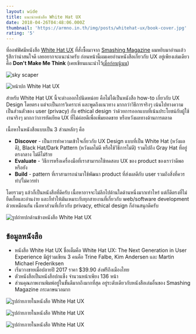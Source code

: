 ```yaml
---
layout: wide
title: แนะนำหนังสือ White Hat UX
date: 2018-04-26T04:48:06.000Z
thumbnail: 'https://armno.in.th/img/posts/whitehat-ux/book-cover.jpg'
rating: '5'
---
```

ที่ออฟฟิศมีหนังสือ [White Hat UX](http://whitehatux.com/) ที่สั่งซื้อมาจาก [Smashing Magazine](https://www.smashingmagazine.com/printed-books/white-hat-ux/)
ผมหยิบมาอ่านแล้วรู้สึกว่าน่าสนใจดี เลยอยากจะแนะนำครับ ก่อนหน้านี้ผมเคยอ่านหนังสือเกี่ยวกับ UX อยู่เพียงเล่มเดียวคือ **Don't Make Me Think**
(เคยเขียนแนะนำไว้[เมื่อก่อนนู้นน](https://armno.in.th/2010/03/24/dont-make-me-think-web-usability-book/))

![sky scaper](/images/uploads/weather-in-dubai-fog-flight-delays-746711.jpg)

<p class="semi-full">
  <img src="/img/posts/whitehat-ux/book-cover.jpg" alt="หน้าปก White Hat UX">
</p>

สำหรับ White Hat UX นี้จะต่างออกไปนิดหน่อย คือไม่ได้เป็นหนังสือ how-to เกี่ยวกับ UX Design โดยตรง
แต่จะเป็นการวิเคราะห์ และพูดถึงแนวทาง มากกว่าวิธีการจริงๆ เน้นไปทางความเป็นส่วนตัวของ user (privacy) กับ ethical design
ว่าด้วยการออกแบบที่เน้นประโยชน์กับผู้ใช้งานจริงๆ มากกว่าการยัดเยียด UX ที่ไม่ค่อยดีเพื่อเพิ่มยอดขาย หรือหวังผลทางด้านการตลาด

เนื้อหาในหนังสือแบบเป็น 3 ส่วนหลักๆ คือ

* **Discover** - เป็นการทำความเข้าใจเกี่ยวกับ UX Design แบบที่เป็น White Hat (หวังผลดี), Black Hat/Dark Pattern (หวังผลไม่ดี หรือใช้วิธีการไม่ดี) รวมไปถึง Gray Hat ที่อยู่ตรงกลาง ไม่ดีไม่ร้าย
* **Evaluate** - วิธีการหรือเครื่องมือที่เราสามารถใช้ทดสอบ UX ของ product ของเราว่าดีพอหรือยัง
* **Build** - pattern ที่เราสามารถนำมาใช้พัฒนา product ที่ส่งผลดีกับ user รวมถึงสิ่งที่ควรทำ/ไม่ควรทำ

โดยรวมๆ แล้วก็เป็นหนังสือที่ดีครับ เนื้อหาอาจจะไม่ลึกไปด้านใดด้านหนึ่งมากเท่าไหร่ แต่ก็ดีตรงที่ไม่ยืดเยื้อและอ่านง่าย และก็ทำให้มันเหมาะกับทุกสายงานที่เกี่ยวกับ web/software development ด้วยเหมือนกัน เนื้อหาส่วนที่เกี่ยวกับ privacy, ethical design ก็อ่านสนุกดีครับ

<p class="semi-full">
  <img src="/img/posts/whitehat-ux/book-cover-2.jpg" alt="รูปถ่ายปกด้านข้างหนังสือ White Hat UX">
</p>

## ข้อมูลหนังสือ

* หนังสือ White Hat UX ชื่อเต็มคือ White Hat UX: The Next Generation in User Experience มีผู้ร่วมเขียน 3 คนคือ Trine Falbe, Kim Andersen และ Martin Michael Frederiksen
* เริ่มวางขายเมื่อปลายปี 2017 ราคา $39.90 ส่งฟรีถึงเมืองไทย
* ตัวหนังสือเป็นหนังสือปกแข็ง จำนวนหน้าเพียง 136 หน้า
* ส่วนคุณภาพงานพิมพ์อยู่ในขั้นดีมากถึงมากที่สุด อยู่ระดับเดียวกับหนังสือเล่มอื่นของ Smashing Magazine กระดาษนวลมาก

<p class="semi-full">
  <img src="/img/posts/whitehat-ux/book-inside-3.jpg" alt="รูปถ่ายภายในหนังสือ White Hat UX">
</p>

<p class="semi-full">
  <img src="/img/posts/whitehat-ux/book-inside-1.jpg" alt="รูปถ่ายภายในหนังสือ White Hat UX">
</p>

<p class="semi-full">
  <img src="/img/posts/whitehat-ux/book-inside-2.jpg" alt="รูปถ่ายภายในหนังสือ White Hat UX">
</p>
